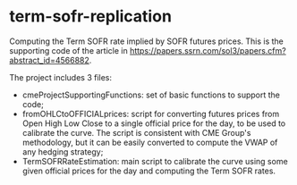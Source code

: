 # term-sofr-replication
Computing the Term SOFR rate implied by SOFR futures prices. 
This is the supporting code of the article in https://papers.ssrn.com/sol3/papers.cfm?abstract_id=4566882.

The project includes 3 files:
- cmeProjectSupportingFunctions: set of basic functions to support the code;
- fromOHLCtoOFFICIALprices: script for converting futures prices from Open High Low Close to a single official price for the day, to be used to calibrate the curve. The script is consistent with CME Group's methodology, but it can be easily converted to compute the VWAP of any hedging strategy;
- TermSOFRRateEstimation: main script to calibrate the curve using some given official prices for the day and computing the Term SOFR rates.

